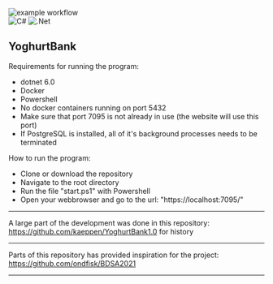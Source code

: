 ![example workflow](https://github.com/kaeppen/YoghurtBank/actions/workflows/build-and-test.yml/badge.svg?branch=main) <br>
![C#](https://img.shields.io/badge/c%23-%23239120.svg??style=flat-square&logo=appveyor&logo=c-sharp&logoColor=white)
![.Net](https://img.shields.io/badge/.NET-5C2D91?style=flat-square&logo=appveyor&logo=.net&logoColor=white)

YoghurtBank 
--------------------------------------------------------------------------------------------

Requirements for running the program: 
- dotnet 6.0 
- Docker 
- Powershell
- No docker containers running on port 5432
- Make sure that port 7095 is not already in use (the website will use this port)
- If PostgreSQL is installed, all of it's background processes needs to be terminated 

How to run the program: 
- Clone or download the repository 
- Navigate to the root directory 
- Run the file "start.ps1" with Powershell
- Open your webbrowser and go to the url: "https://localhost:7095/" 



--------------------------------------------------------------------------------------------

A large part of the development was done in this repository: https://github.com/kaeppen/YoghurtBank1.0 for history

--------------------------------------------------------------------------------------------

Parts of this repository has provided inspiration for the project: https://github.com/ondfisk/BDSA2021

--------------------------------------------------------------------------------------------
